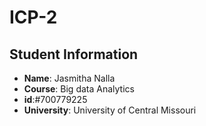 # ICP-2
## Student Information
- **Name**: Jasmitha Nalla
- **Course**: Big data Analytics
- **id**:#700779225
- **University**: University of Central Missouri
